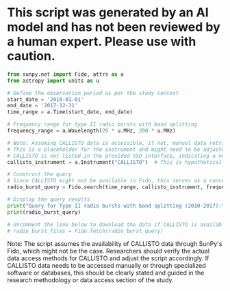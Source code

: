 # This script was generated by an AI model and has not been reviewed by a human expert. Please use with caution.

```python
from sunpy.net import Fido, attrs as a
from astropy import units as u

# Define the observation period as per the study context
start_date = '2010-01-01'
end_date = '2017-12-31'
time_range = a.Time(start_date, end_date)

# Frequency range for type II radio bursts with band splitting
frequency_range = a.Wavelength(20 * u.MHz, 200 * u.MHz)

# Note: Assuming CALLISTO data is accessible, if not, manual data retrieval might be necessary.
# This is a placeholder for the instrument and might need to be adjusted based on actual data availability.
# CALLISTO is not listed in the provided VSO interface, indicating a need for manual data access or use of another interface.
callisto_instrument = a.Instrument("CALLISTO")  # This is hypothetical and likely not valid in SunPy's Fido.

# Construct the query
# Since CALLISTO might not be available in Fido, this serves as a conceptual example.
radio_burst_query = Fido.search(time_range, callisto_instrument, frequency_range)

# Display the query results
print("Query for Type II radio bursts with band splitting (2010-2017):")
print(radio_burst_query)

# Uncomment the line below to download the data if CALLISTO is available through Fido or another method is established.
# radio_burst_files = Fido.fetch(radio_burst_query)
```

Note: The script assumes the availability of CALLISTO data through SunPy's Fido, which might not be the case. Researchers should verify the actual data access methods for CALLISTO and adjust the script accordingly. If CALLISTO data needs to be accessed manually or through specialized software or databases, this should be clearly stated and guided in the research methodology or data access section of the study.
